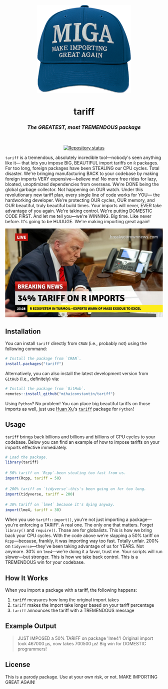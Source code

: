 <p align="center">
    <a href="https://tariff.mihaiconstantin.com">
        <img width="300px" src="man/figures/miga.png" alt="tariff logo"/>
    </a>
</p>

<div align="center">
    <h1>
        tariff
    </h1>
    <h3>
        <i>
            The GREATEST, most TREMENDOUS package
        </i>
    </h3>
</div>

<br>

<p align="center">
    <a href="https://www.repostatus.org/#concept"><img src="https://img.shields.io/badge/concept-of_a_plan-blue" alt="Repository status"/></a>
</p>

`tariff` is a tremendous, absolutely incredible tool—nobody's seen anything like
it— that lets you impose BIG, BEAUTIFUL import tariffs on `R` packages. For too
long, foreign packages have been STEALING our CPU cycles. Total disaster. We're
bringing manufacturing BACK to your codebase by making foreign imports VERY
expensive—believe me! No more free rides for lazy, bloated, unoptimized
dependencies from overseas. We're DONE being the global garbage collector. Not
happening on OUR watch. Under this revolutionary new tariff plan, every single
line of code works for YOU— the hardworking developer. We're protecting OUR
cycles, OUR memory, and OUR beautiful, truly beautiful build times. Your imports
will never, EVER take advantage of you again. We're taking control. We're
putting DOMESTIC CODE FIRST. And let me tell you—we're WINNING. Big time. Like
never before. It's going to be HUUUGE. We're making importing great again!

<div align="center">
    <img src="man/figures/r-package-tariff-news.jpg" alt="tariff breaking news"/>
</div>

## Installation

You can install `tariff` directly from `CRAN` (i.e., probably not) using the
following command:

```r
# Install the package from `CRAN`.
install.packages("tariff")
```

Alternatively, you can also install the latest development version from `GitHub`
(i.e., definitely) via:

```r
# Install the package from `GitHub`.
remotes::install_github("mihaiconstantin/tariff")
```

Using `Python`? No problem! You can place big beautiful tariffs on those imports
as well, just use [Huan Xu](https://www.linkedin.com/in/huan-xu-999700169/)'s
[`tariff`](https://github.com/hxu296/tariff) package for `Python`!

## Usage

`tariff` brings back billions and billions and billions of CPU cycles to your
codebase. Below you can find an example of how to impose tariffs on your imports
effective immediately.

```r
# Load the package.
library(tariff)

# 50% tariff on `Rcpp`—been stealing too fast from us.
import(Rcpp, tariff = 50)

# 200% tariff on `tidyverse`—this's been going on for too long.
import(tidyverse, tariff = 200)

# 30% tariff on `lme4` because it's dying anyway.
import(lme4, tariff = 30)
```

When you use `tariff::import()`, you're not just importing a package—you're
enforcing a TARIFF. A real one. The only one that matters. Forget `library()`
and `require()`. Those are for globalists. This is how we bring back your CPU
cycles. With the code above we're slapping a 50% tariff on `Rcpp`—because,
frankly, it was importing way too fast. Totally unfair. 200% on
`tidyverse`—they've been taking advantage of us for YEARS. Not anymore. 30% on
`lme4`—we're doing it a favor, trust me. Your scripts will run slower—but
stronger. This is how we take back control. This is a TREMENDOUS win for your
codebase.

## How It Works

When you import a package with a tariff, the following happens:

1. `tariff` measures how long the original import takes
2. `tariff` makes the import take longer based on your tariff percentage
3. `tariff` announces the tariff with a TREMENDOUS message

## Example Output

<blockquote>
    JUST IMPOSED a 50% TARIFF on package 'lme4'! Original import took 467000 μs, now takes 700500 μs! Big win for DOMESTIC programmers!
</blockquote>

## License

This is a parody package. Use at your own risk, or not. MAKE IMPORTING GREAT
AGAIN!
